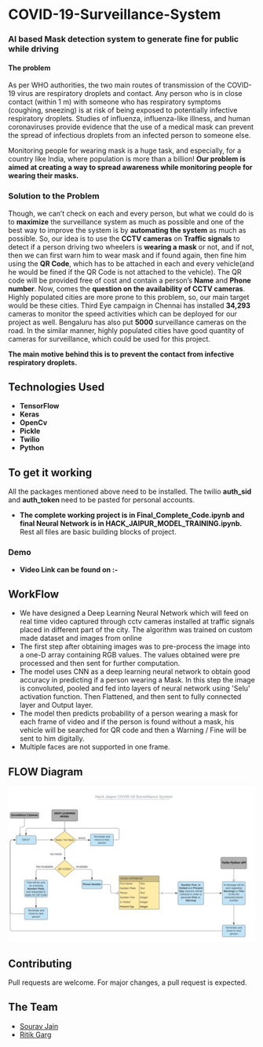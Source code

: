# COVID-19-Surveillance-System

<h3><b>AI based Mask detection system to generate fine for public while driving</b></h3>

<h4>The problem</h4>

 As per WHO authorities, the two main routes of transmission of the COVID-19 virus are respiratory droplets and contact. Any person who is  in close contact (within 1 m) with someone who has respiratory symptoms (coughing, sneezing) is at risk of being exposed to potentially  infective respiratory droplets. Studies of influenza, influenza-like illness, and human coronaviruses provide evidence that the use of a medical mask can prevent the spread of infectious droplets from an infected person to someone else.

Monitoring people for wearing mask is a huge task, and especially, for a country like India, where population is more than a billion! <b>Our problem is aimed at creating a way to spread awareness while monitoring people for wearing their masks.</b> 

### Solution to the Problem

Though, we can’t check on each and every person, but what we could do is to <b>maximize</b> the surveillance system as much as possible and one of the best way to improve the system is by <b>automating the system</b> as much as possible.
So, our idea is to use the <b>CCTV cameras</b> on <b>Traffic signals</b> to detect if a person driving two wheelers is <b>wearing a mask</b> or not, and if not, then we can first warn him to wear mask and if found again, then fine him using the <b>QR Code</b>, which has to be attached in each and every vehicle(and he would be fined if the QR Code is not attached to the vehicle). The QR code will be provided free of cost and contain a person’s <b>Name</b> and <b>Phone number</b>.
Now, comes the <b>question on the availability of CCTV cameras</b>. Highly populated cities are more prone to this problem, so, our main target would be these cities. Third Eye campaign in Chennai has installed <b>34,293</b> cameras to monitor the speed activities which can be deployed for our project as well. Bengaluru has also put <b>5000</b> surveillance cameras on the road. In the similar manner, highly populated cities have good quantity of cameras for surveillance, which could be used for this project.

<b>The main motive behind this is to prevent the contact from infective respiratory droplets.</b>

## Technologies Used

* **TensorFlow** 
* **Keras**
* **OpenCv**
* **Pickle**
* **Twilio**
* **Python**

## To get it working
All the packages mentioned above need to be installed.
The twilio <b> auth_sid </b> and <b> auth_token </b> need to be pasted for personal accounts.
* **The complete working project is in Final_Complete_Code.ipynb and final Neural Network is in HACK_JAIPUR_MODEL_TRAINING.ipynb.**
Rest all files are basic building blocks of project.

### Demo
* **Video Link can be found on :-**

## WorkFlow
* We have designed a Deep Learning Neural Network which will feed on real time video captured through cctv cameras installed at traffic signals placed in different part of the city. The algorithm was trained on custom made dataset and images from online
* The first step after obtaining images was to pre-process the image into a one-D array containing RGB values. The values obtained were pre processed and then sent for further computation.
* The model uses CNN as a deep learning neural network to obtain good accuracy in predicting if a person wearing a Mask. In this step the image is convoluted, pooled and fed into layers of neural network using 'Selu' activation function. Then Flattened, and then sent to fully connected layer and Output layer.
* The model then predicts probability of a person wearing a mask for each frame of video and if the person is found without a mask, his vehicle will be searched for QR code and then a Warning / Fine will be sent to him digitally.
* Multiple faces are not supported in one frame.

## FLOW Diagram
![](Saurav_Hack_3.JPG)

## Contributing
Pull requests are welcome. For major changes, a pull request is expected.

## The Team
* [Sourav Jain](https://github.com/SouravJain01)
* [Ritik Garg](https://github.com/rooky1905)

